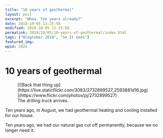 ```yaml
---
title: "10 years of geothermal"
layout: post
excerpt: "Whoa. Ten years already?"
date: 2018-10-05 13:25:58
modified: 2018-10-05 13:25:58
permalink: 2018/10/05/10-years-of-geothermal/index.html
tags: ["Blogtober 2018", "So It Goes"]
featured_img: 
wpid: 2924
---
```


# 10 years of geothermal

<figure class="wp-block-embed-flickr wp-block-embed is-type-photo is-provider-flickr"><div class="wp-block-embed__wrapper">[![Back that thing up](https://live.staticflickr.com/3083/2732899527_2593881d16.jpg)](https://www.flickr.com/photos/pj/2732899527)</div><figcaption>The drilling truck arrives.</figcaption></figure>Ten years ago, in August, we had geothermal heating and cooling installed for our house.

Ten years ago, we had our natural gas cut off permanently, because we no longer need it.